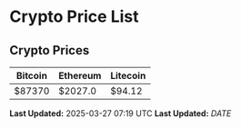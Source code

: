 # Crypto Price List

## Crypto Prices
| Bitcoin | Ethereum | Litecoin |
| ------- | -------- | -------- |
| $87370 | $2027.0 | $94.12 |
**Last Updated:** 2025-03-27 07:19 UTC
**Last Updated:** $DATE$
